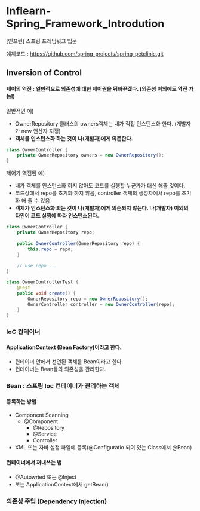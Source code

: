 

# Inflearn-Spring_Framework_Introdution

[인프런] 스프링 프레임워크 입문

예제코드 : https://github.com/spring-projects/spring-petclinic.git



## Inversion of Control 

#### 제어의 역전 : 일반적으로 의존성에 대한 제어권을 뒤바꾸겠다. (의존성 이외에도 역전 가능!)

일반적인 예) 

- OwnerRepository 클래스의 owners객체는 내가 직접 인스턴스화 한다. (개발자가 new 연산자 지정)
- **객체를 인스턴스화 하는 것이 나(개발자)에게 의존한다.**

```java
class OwnerController {
	private OwnerRepository owners = new OwnerRepository();
}
```

제어가 역전된 예) 

- 내가 객체를 인스턴스화 하지 않아도 코드를 실행할 누군가가 대신 해줄 것이다.
- 코드상에서 repo를 초기화 하지 않음, controller 객체의 생성자에서 repo를 초기화 해 줄 수 있음
- **객체가 인스턴스화 되는 것이 나(개발자)에게 의존되지 않는다. 나(개발자) 이외의 타인이 코드 실행에 따라 인스턴스된다.**

```java
class OwnerController {
	private OwnerRepository repo;
    
    public OwnerController(OwnerRepository repo) {
        this.repo = repo;
    }
    
    // use repo ...
}

class OwnerControllerTest {
    @Test
    public void create() {
        OwnerRepository repo = new OwnerRepository();
        OwnerController controller = new OwnerController(repo);
    }
}
```



### IoC 컨테이너

#### ApplicationContext (Bean Factory)이라고 한다.

- 컨테이너 안에서 선언된 객체를 Bean이라고 한다.
- 컨테이너는 Bean들의 의존성을 관리한다.



### Bean : 스프링 Ioc 컨테이너가 관리하는 객체

#### 등록하는 방법 

- Component Scanning
  - @Component
    - @Repository
    - @Service
    - Controller
- XML 또는 자바 설정 파일에 등록(@Configuratio 되어 있는 Class에서  @Bean)

#### 컨테이너에서 꺼내쓰는 법

- @Autowried 또는 @Inject
- 또는 ApplicationContext에서 getBean()



### 의존성 주입 (Dependency Injection)


